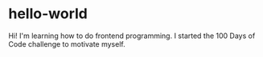 # hello-world

Hi! 
I'm learning how to do frontend programming. I started the 100 Days of Code challenge to motivate myself.

